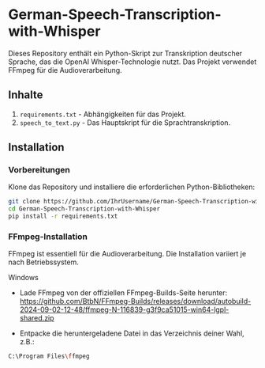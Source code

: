 # German-Speech-Transcription-with-Whisper

Dieses Repository enthält ein Python-Skript zur Transkription deutscher Sprache, das die OpenAI Whisper-Technologie nutzt. Das Projekt verwendet FFmpeg für die Audioverarbeitung.

## Inhalte

1. `requirements.txt` - Abhängigkeiten für das Projekt.
2. `speech_to_text.py` - Das Hauptskript für die Sprachtranskription.

## Installation

### Vorbereitungen

Klone das Repository und installiere die erforderlichen Python-Bibliotheken:

```bash
git clone https://github.com/IhrUsername/German-Speech-Transcription-with-Whisper.git
cd German-Speech-Transcription-with-Whisper
pip install -r requirements.txt
```
### FFmpeg-Installation
FFmpeg ist essentiell für die Audioverarbeitung. Die Installation variiert je nach Betriebssystem.

Windows
- Lade FFmpeg von der offiziellen FFmpeg-Builds-Seite herunter:
  https://github.com/BtbN/FFmpeg-Builds/releases/download/autobuild-2024-09-02-12-48/ffmpeg-N-116839-g3f9ca51015-win64-lgpl-shared.zip

-  Entpacke die heruntergeladene Datei in das Verzeichnis deiner Wahl, z.B.:
```bash
C:\Program Files\ffmpeg
```

